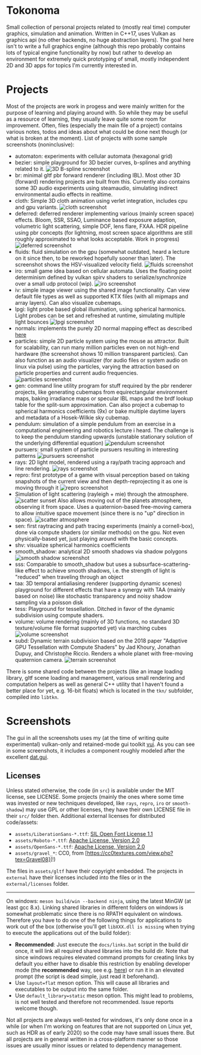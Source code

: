 # Tokonoma

Small collection of personal projects related to (mostly real time)
computer graphics, simulation and animation.
Written in C++17, uses Vulkan as graphics api (no other backends, no
huge abstraction layers).
The goal here isn't to write a full graphics engine (although
this repo probably contains lots of typical engine functionality
by now) but rather to develop an environment for extremely quick prototyping
of small, mostly independent 2D and 3D apps for topics I'm currently
interested in.

# Projects

Most of the projects are work in progess and were mainly written for
the purpose of learning and playing around with.
So while they may be useful as a resource of learning,
they usually leave quite some room for improvement. Often, files
(especially the main file of a project) contains various notes, todos and
ideas about what could be done next though (or what is broken at the moment).
List of projects with some sample screenshots (noninclusive):

- automaton: experiments with cellular automata (hexagonal grid)
- bezier: simple playground for 3D bezier curves, b-splines and anything
related to it.
  ![3D B-spline screenshot](./assets/pics/bspline.png)
- br: minimal gltf pbr forward renderer (including IBL).
  Most other 3D (forward) rendering projects are built from this.
  Currently also contains some 3D audio experiments using steamaudio,
  simulating indirect environmental audio effects in realtime.
- cloth: Simple 3D cloth animation using verlet integration, includes cpu and
  gpu variants.
  ![cloth screenshot](./assets/pics/cloth1.png)
- deferred: deferred renderer implementing various (mainly screen space)
  effects. Bloom, SSR, SSAO, Luminance based exposure adaption,
  volumetric light scattering, simple DOF, lens flare, FXAA. HDR pipeline using pbr concepts (for
  lightning, most screen space algorithms are still roughly approximated
  to what looks acceptable. Work in progress)
  ![deferred screenshot](./assets/pics/deferred1.png)
- fluids: fluid simulation on the gpu
  (somewhat outdated, heard a lecture on it since then, to be reworked
  hopefully sooner than later). The screenshot shows the HSV-visualized
  velocity field.
  ![fluids screenshot](./assets/pics/fluidVel.png)
- iro: small game idea based on cellular automata.
  Uses the floating point determinism defined by vulkan spirv shaders
  to serialize/synchronize over a small udp protocol (wip).
  ![iro screenshot](./assets/pics/iro1.png)
- iv: simple image viewer using the shared image functionality.
  Can view default file types as well as supported KTX files
  (with all mipmaps and array layers). Can also visualize cubemaps.
- lpgi: light probe based global illumination, using spherical harmonics.
  Light probes can be set and refreshed at runtime, simulating
  multiple light bounces
  ![lpgi screenshot](./assets/pics/lpgi2.png)
- normals: implements the purely 2D normal mapping effect as
  described [here](https://github.com/mattdesl/lwjgl-basics/wiki/ShaderLesson6)
- particles: simple 2D particle system using the mouse
  as attractor. Built for scalability, can run many million particles
  even on not high-end hardware (the screenshot shows
  10 million transparent particles). Can also function as an audio
  visualizer (for audio files or system audio on linux via pulse) using
  the particles, varying the attraction based on particle properties
  and current audio frequencies.
  ![particles screenshot](./assets/pics/particles1.png)
- gen: command line utility program for stuff required by the pbr renderer projects,
  like generating cubemaps from equirectangular environment maps, baking irradiance maps or
  specular IBL maps and the brdf lookup table for the split-sum approximation.
  Can also project a cubemap to spherical harmonics coefficients (9x) or
  bake multiple daytime layers and metadata of a Hosek-Wilkie sky cubemap.
- pendulum: simulation of a simple pendulum from an exercise in a
  computational engineering and robotics lecture i heard.
  The challenge is to keep the pendulum standing upwards (unstable stationary
  solution of the underlying differential equation)
  ![pendulum screenshot](./assets/pics/pendulum1.png)
- pursuers: small system of particle pursuers resulting in interesting
  patterns
  ![pursuers screenshot](./assets/pics/pursuers1.png)
- rays: 2D light model, rendered using a ray/path tracing approach and line
  rendering.
  ![rays screenshot](./assets/pics/rays.png)
- repro: first prototype of a game with visual perception based on taking
  snapshots of the current view and then depth-reprojecting it as one is
  moving through it
  ![repro screenshot](./assets/pics/repro.png)
- Simulation of light scattering (rayleigh + mie) through the atmosphere.
  ![scatter sunset](./assets/pics/scatter1.png)
  Also allows moving out of the planets atmosphere, observing it from space.
  Uses a quaternion-based free-moving camera to allow intuitive space movement
  (since there is no "up" direction in space).
  ![scatter atmosphere](./assets/pics/scatter2.png)
- sen: first raytracing and path tracing experiments (mainly a cornell-box),
  done via compute shaders (or similar methods) on the gpu.
  Not even physically-based yet, just playing around with the basic concepts.
- shv: visualize spherical harmonics coefficients
- smooth_shadow: analytical 2D smooth shadows via shadow polygons
  ![smooth shadow screenshot](./assets/pics/smooth_shadow1.png)
- sss: Comparable to smooth_shadow but uses a subsurface-scattering-like effect
  to achieve smooth shadows, i.e. the strength of light is "reduced" when traveling
  through an object
- taa: 3D temporal antialiasing renderer (supporting dynamic scenes)
  playground for different effects that have a synergy with TAA
  (mainly based on noise) like stochastic transparency and noisy shadow
  sampling via a poisson disk
- tess: Playground for tessellation. Ditched in favor of the
  dynamic subdivision using compute shaders.
- volume: volume rendering (mainly of 3D functions, no standard
  3D texture/volume file format supported yet) via marching cubes
  ![volume screenshot](./assets/pics/volume1.png)
- subd: Dynamic terrain subdivision based on the 2018 paper "Adaptive GPU
Tessellation with Compute Shaders" by Jad Khoury, Jonathan Dupuy, and
Christophe Riccio. Renders a whole planet with free-moving quaternion camera.
  ![terrain screenshot](./assets/pics/subd.png)

There is some shared code between the projects (like an image loading library,
gltf scene loading and management, various small rendering and computation
helpers as well as general C++ utility that I haven't found a better
place for yet, e.g. 16-bit floats) which is located in the `tkn/`
subfolder, compiled into `libtkn`.

# Screenshots

The gui in all the screenshots uses my (at the time of writing quite
experimental) vulkan-only and retained-mode gui toolkit [vui](https://github.com/nyorain/vui).
As you can see in some screenshots, it includes a component roughly modeled after
the excellent [dat.gui](https://github.com/dataarts/dat.gui).

## Licenses

Unless stated otherwise, the code (in `src`) is available under the MIT license, 
see LICENSE. Some projects (mainly the ones where some time was invested 
or new techniques developed, like `rays`, `repro`, `iro` or `smooth-shadow`) may 
use GPL or other licenses, they have their own LICENSE file in their `src/` folder then.
Additional external licenses for distributed code/assets:

- `assets/LiberationSans-*.ttf`: [SIL Open Font License 1.1](https://scripts.sil.org/cms/scripts/page.php?site_id=nrsi&id=OFL#5667e9e4)
- `assets/Roboto-*.ttf`: [Apache License, Version 2.0](http://www.apache.org/licenses/LICENSE-2.0)
- `assets/OpenSans-*.ttf`: [Apache License, Version 2.0](http://www.apache.org/licenses/LICENSE-2.0)
- `assets/gravel_*`: CC0, from [https://cc0textures.com/view.php?tex=Gravel08](!)

The files in `assets/gltf` have their copyright embedded.
The projects in `external` have their licenses included into the files
or in the `external/licenses` folder.

---

On windows: `meson build/win --backend ninja`, using the latest MinGW (at least gcc 8.x).
Linking shared libraries in different folders on windows is somewhat problematic
since there is no RPATH equivalent on windows. Therefore you have to do one of the following
things for applications to work out of the box (otherwise you'll get `libXXX.dll is missing`
when trying to execute the applications out of the build folder):

- __Recommended__: Just execute the `docs/links.bat` script in the build dir once,
  it will link all required shared libraries into the build dir. Note that since
  windows requires elevated command prompts for creating links by default you
  either have to disable this restriction by enabling developer mode (the __recommended__ way, see 
  e.g. [here](https://www.ghacks.net/2016/12/04/windows-10-creators-update-symlinks-without-elevation/))
  or run it in an elevated prompt (the script is dead simple, just read it beforehand).
- Use `layout=flat` meson option. This will cause all libraries and executables to be
  output into the same folder.
- Use `default_library=static` meson option. This might lead to problems, is not well tested
  and therefore not recommended. Issue reports welcome though.

Not all projects are always well-tested for windows, it's only done once
in a while (or when I'm working on features that are not supported on Linux yet, such
as HDR as of early 2020) so the code may have small issues there. 
But all projects are in general written in a cross-platform manner so those issues are 
usually minor issues or related to dependency management.
